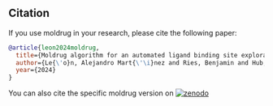 Citation
--------

If you use moldrug in your research, please cite the following paper:

```bibtex
@article{leon2024moldrug,
  title={Moldrug algorithm for an automated ligand binding site exploration by 3D aware molecular enumerations},
  author={Le{\'o}n, Alejandro Mart{\'\i}nez and Ries, Benjamin and Hub, Jochen and Magarkar, Aniket},
  year={2024}
}

```

You can also cite the specific moldrug version on [![zenodo](https://zenodo.org/badge/496163299.svg)](https://zenodo.org/badge/latestdoi/496163299)